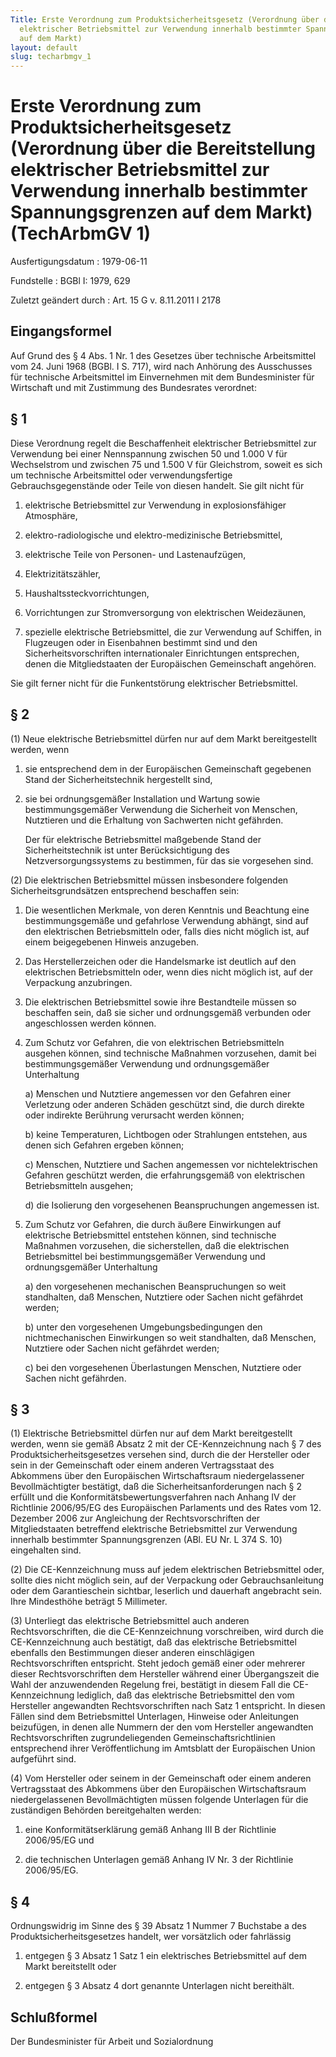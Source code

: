 ```yaml
---
Title: Erste Verordnung zum Produktsicherheitsgesetz (Verordnung über die Bereitstellung
  elektrischer Betriebsmittel zur Verwendung innerhalb bestimmter Spannungsgrenzen
  auf dem Markt)
layout: default
slug: techarbmgv_1
---
```


# Erste Verordnung zum Produktsicherheitsgesetz (Verordnung über die Bereitstellung elektrischer Betriebsmittel zur Verwendung innerhalb bestimmter Spannungsgrenzen auf dem Markt) (TechArbmGV 1)

Ausfertigungsdatum
:   1979-06-11

Fundstelle
:   BGBl I: 1979, 629

Zuletzt geändert durch
:   Art. 15 G v. 8.11.2011 I 2178


## Eingangsformel

Auf Grund des § 4 Abs. 1 Nr. 1 des Gesetzes über technische
Arbeitsmittel vom 24. Juni 1968 (BGBl. I S. 717), wird nach Anhörung
des Ausschusses für technische Arbeitsmittel im Einvernehmen mit dem
Bundesminister für Wirtschaft und mit Zustimmung des Bundesrates
verordnet:


## § 1

Diese Verordnung regelt die Beschaffenheit elektrischer Betriebsmittel
zur Verwendung bei einer Nennspannung zwischen 50 und 1.000 V für
Wechselstrom und zwischen 75 und 1.500 V für Gleichstrom, soweit es
sich um technische Arbeitsmittel oder verwendungsfertige
Gebrauchsgegenstände oder Teile von diesen handelt. Sie gilt nicht für

1.  elektrische Betriebsmittel zur Verwendung in explosionsfähiger
    Atmosphäre,


2.  elektro-radiologische und elektro-medizinische Betriebsmittel,


3.  elektrische Teile von Personen- und Lastenaufzügen,


4.  Elektrizitätszähler,


5.  Haushaltssteckvorrichtungen,


6.  Vorrichtungen zur Stromversorgung von elektrischen Weidezäunen,


7.  spezielle elektrische Betriebsmittel, die zur Verwendung auf Schiffen,
    in Flugzeugen oder in Eisenbahnen bestimmt sind und den
    Sicherheitsvorschriften internationaler Einrichtungen entsprechen,
    denen die Mitgliedstaaten der Europäischen Gemeinschaft angehören.



Sie gilt ferner nicht für die Funkentstörung elektrischer
Betriebsmittel.


## § 2

(1) Neue elektrische Betriebsmittel dürfen nur auf dem Markt
bereitgestellt werden, wenn

1.  sie entsprechend dem in der Europäischen Gemeinschaft gegebenen Stand
    der Sicherheitstechnik hergestellt sind,


2.  sie bei ordnungsgemäßer Installation und Wartung sowie
    bestimmungsgemäßer Verwendung die Sicherheit von Menschen, Nutztieren
    und die Erhaltung von Sachwerten nicht gefährden.

    Der für elektrische Betriebsmittel maßgebende Stand der
    Sicherheitstechnik ist unter Berücksichtigung des
    Netzversorgungssystems zu bestimmen, für das sie vorgesehen sind.




(2) Die elektrischen Betriebsmittel müssen insbesondere folgenden
Sicherheitsgrundsätzen entsprechend beschaffen sein:

1.  Die wesentlichen Merkmale, von deren Kenntnis und Beachtung eine
    bestimmungsgemäße und gefahrlose Verwendung abhängt, sind auf den
    elektrischen Betriebsmitteln oder, falls dies nicht möglich ist, auf
    einem beigegebenen Hinweis anzugeben.


2.  Das Herstellerzeichen oder die Handelsmarke ist deutlich auf den
    elektrischen Betriebsmitteln oder, wenn dies nicht möglich ist, auf
    der Verpackung anzubringen.


3.  Die elektrischen Betriebsmittel sowie ihre Bestandteile müssen so
    beschaffen sein, daß sie sicher und ordnungsgemäß verbunden oder
    angeschlossen werden können.


4.  Zum Schutz vor Gefahren, die von elektrischen Betriebsmitteln ausgehen
    können, sind technische Maßnahmen vorzusehen, damit bei
    bestimmungsgemäßer Verwendung und ordnungsgemäßer Unterhaltung

    a)  Menschen und Nutztiere angemessen vor den Gefahren einer Verletzung
        oder anderen Schäden geschützt sind, die durch direkte oder indirekte
        Berührung verursacht werden können;


    b)  keine Temperaturen, Lichtbogen oder Strahlungen entstehen, aus denen
        sich Gefahren ergeben können;


    c)  Menschen, Nutztiere und Sachen angemessen vor nichtelektrischen
        Gefahren geschützt werden, die erfahrungsgemäß von elektrischen
        Betriebsmitteln ausgehen;


    d)  die Isolierung den vorgesehenen Beanspruchungen angemessen ist.





5.  Zum Schutz vor Gefahren, die durch äußere Einwirkungen auf elektrische
    Betriebsmittel entstehen können, sind technische Maßnahmen vorzusehen,
    die sicherstellen, daß die elektrischen Betriebsmittel bei
    bestimmungsgemäßer Verwendung und ordnungsgemäßer Unterhaltung

    a)  den vorgesehenen mechanischen Beanspruchungen so weit standhalten, daß
        Menschen, Nutztiere oder Sachen nicht gefährdet werden;


    b)  unter den vorgesehenen Umgebungsbedingungen den nichtmechanischen
        Einwirkungen so weit standhalten, daß Menschen, Nutztiere oder Sachen
        nicht gefährdet werden;


    c)  bei den vorgesehenen Überlastungen Menschen, Nutztiere oder Sachen
        nicht gefährden.








## § 3

(1) Elektrische Betriebsmittel dürfen nur auf dem Markt bereitgestellt
werden, wenn sie gemäß Absatz 2 mit der CE-Kennzeichnung nach § 7 des
Produktsicherheitsgesetzes versehen sind, durch die der Hersteller
oder sein in der Gemeinschaft oder einem anderen Vertragsstaat des
Abkommens über den Europäischen Wirtschaftsraum niedergelassener
Bevollmächtigter bestätigt, daß die Sicherheitsanforderungen nach § 2
erfüllt und die Konformitätsbewertungsverfahren nach Anhang IV der
Richtlinie 2006/95/EG des Europäischen Parlaments und des Rates vom
12\. Dezember 2006 zur Angleichung der Rechtsvorschriften der
Mitgliedstaaten betreffend elektrische Betriebsmittel zur Verwendung
innerhalb bestimmter Spannungsgrenzen (ABl. EU Nr. L 374 S. 10)
eingehalten sind.

(2) Die CE-Kennzeichnung muss auf jedem elektrischen Betriebsmittel
oder, sollte dies nicht möglich sein, auf der Verpackung oder
Gebrauchsanleitung oder dem Garantieschein sichtbar, leserlich und
dauerhaft angebracht sein. Ihre Mindesthöhe beträgt 5 Millimeter.

(3) Unterliegt das elektrische Betriebsmittel auch anderen
Rechtsvorschriften, die die CE-Kennzeichnung vorschreiben, wird durch
die CE-Kennzeichnung auch bestätigt, daß das elektrische
Betriebsmittel ebenfalls den Bestimmungen dieser anderen einschlägigen
Rechtsvorschriften entspricht. Steht jedoch gemäß einer oder mehrerer
dieser Rechtsvorschriften dem Hersteller während einer Übergangszeit
die Wahl der anzuwendenden Regelung frei, bestätigt in diesem Fall die
CE-Kennzeichnung lediglich, daß das elektrische Betriebsmittel den vom
Hersteller angewandten Rechtsvorschriften nach Satz 1 entspricht. In
diesen Fällen sind dem Betriebsmittel Unterlagen, Hinweise oder
Anleitungen beizufügen, in denen alle Nummern der den vom Hersteller
angewandten Rechtsvorschriften zugrundeliegenden
Gemeinschaftsrichtlinien entsprechend ihrer Veröffentlichung im
Amtsblatt der Europäischen Union aufgeführt sind.

(4) Vom Hersteller oder seinem in der Gemeinschaft oder einem anderen
Vertragsstaat des Abkommens über den Europäischen Wirtschaftsraum
niedergelassenen Bevollmächtigten müssen folgende Unterlagen für die
zuständigen Behörden bereitgehalten werden:

1.  eine Konformitätserklärung gemäß Anhang III B der Richtlinie
    2006/95/EG und


2.  die technischen Unterlagen gemäß Anhang IV Nr. 3 der Richtlinie
    2006/95/EG.





## § 4

Ordnungswidrig im Sinne des § 39 Absatz 1 Nummer 7 Buchstabe a des
Produktsicherheitsgesetzes handelt, wer vorsätzlich oder fahrlässig

1.  entgegen § 3 Absatz 1 Satz 1 ein elektrisches Betriebsmittel auf dem
    Markt bereitstellt oder


2.  entgegen § 3 Absatz 4 dort genannte Unterlagen nicht bereithält.





## Schlußformel

Der Bundesminister für Arbeit und Sozialordnung

